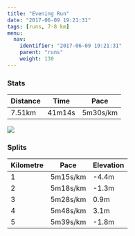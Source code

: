 ```yaml
---
title: "Evening Run"
date: "2017-06-09 19:21:31"
tags: [runs, 7-8 km]
menu:
  nav:
    identifier: "2017-06-09 19:21:31"
    parent: "runs"
    weight: 130
---
```


### Stats

| Distance | Time | Pace |
|----------|------|------|
|7.51km|41m14s|5m30s/km|

<img src='https://maps.googleapis.com/maps/api/staticmap?maptype=roadmap&path=enc:oujeIdivLiKoBc@|MuCbC`@jHuAnPp@`CzADuA|@FlCpJv_@xFpHGdInBrG~FzHrE`A|Ob^hInj@XzWk@qVNvBZuAmGqb@aHeWoKyPwDc@}EqG_EeWqG}FkGoY]cFvAsBwAo@n@m[lByCFgP`JzApCtFVbKtBnAHvEtAiAWoE&key=AIzaSyAfqMeaZ1CCJFGP5cWud__oZnT_Pybg-1M&size=800x800&markers=color:yellow|label:S|53.47176,-2.24931&markers=color:green|label:F|53.47040000000001,-2.25213'>

### Splits

| Kilometre | Pace | Elevation |
|------|------|-----------|
|1|5m15s/km|-4.4m|
|2|5m18s/km|-1.3m|
|3|5m28s/km|0.9m|
|4|5m48s/km|3.1m|
|5|5m39s/km|-1.8m|
